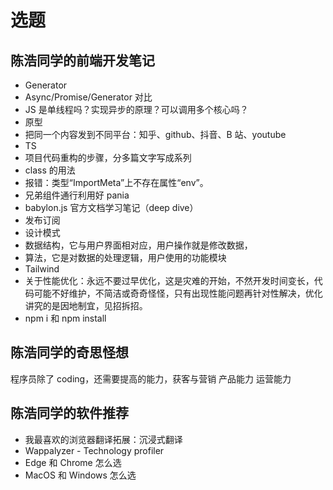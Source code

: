 # 选题

## 陈浩同学的前端开发笔记

- Generator
- Async/Promise/Generator 对比
- JS 是单线程吗？实现异步的原理？可以调用多个核心吗？
- 原型
- 把同一个内容发到不同平台：知乎、github、抖音、B 站、youtube
- TS
- 项目代码重构的步骤，分多篇文字写成系列
- class 的用法
- 报错：类型“ImportMeta”上不存在属性“env”。
- 兄弟组件通行利用好 pania
- babylon.js 官方文档学习笔记（deep dive）
- 发布订阅
- 设计模式
- 数据结构，它与用户界面相对应，用户操作就是修改数据，
- 算法，它是对数据的处理逻辑，用户使用的功能模块
- Tailwind
- 关于性能优化：永远不要过早优化，这是灾难的开始，不然开发时间变长，代码可能不好维护，不简洁或奇奇怪怪，只有出现性能问题再针对性解决，优化讲究的是因地制宜，见招拆招。
- npm i 和 npm install

## 陈浩同学的奇思怪想

程序员除了 coding，还需要提高的能力，获客与营销
产品能力
运营能力

## 陈浩同学的软件推荐

- 我最喜欢的浏览器翻译拓展：沉浸式翻译
- Wappalyzer - Technology profiler
- Edge 和 Chrome 怎么选
- MacOS 和 Windows 怎么选
